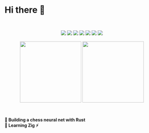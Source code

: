 # Hi there 👋
<br>
<p align="center">
      <img src="https://skillicons.dev/icons?i=linux,bash,powershell,docker,vscode" />
      <img src="https://skillicons.dev/icons?i=visualstudio,vim,unity,codepen,figma" />
      <img src="https://skillicons.dev/icons?i=svg,py,css,html,markdown" />
      <img src="https://skillicons.dev/icons?i=js,ts,astro,vite,svelte" />
      <img src="https://skillicons.dev/icons?i=vue,react,threejs,nodejs,deno" />
      <img src="https://skillicons.dev/icons?i=firebase,supabase,c,cs,cpp," />
      <img src="https://skillicons.dev/icons?i=rust,tauri,yew"/>
   <br><br>
   <img height=200 align="center" src="https://github-readme-stats.vercel.app/api?username=sklbz&theme=catppuccin_mocha&count_private=true&show_icons=true&hide_border=true&rank_icon=github&hide=contrib">
   <img height=200 align="center"src="https://github-readme-stats.vercel.app/api/top-langs?locale=en&layout=donut&theme=catppuccin_mocha&hide_border=true&username=sklbz&hide=hlsl,cmake,javascript,html,css,lua,makefile">
</p>
<br><br>
<b> 🔭 Building a chess neural net with Rust<br> 🌱 Learning Zig ⚡ </b>

<!--
- 🔭 I’m currently working on ...
- 👯 I’m looking to collaborate on ...
- 🤔 I’m looking for help with ...
- 💬 Ask me about ...
- 📫 How to reach me: ...
- ⚡ Fun fact: ...
-->
